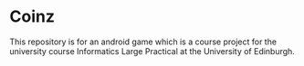 # Coinz
This repository is for an android game which is a course project for the university course Informatics Large Practical at the University of Edinburgh.
